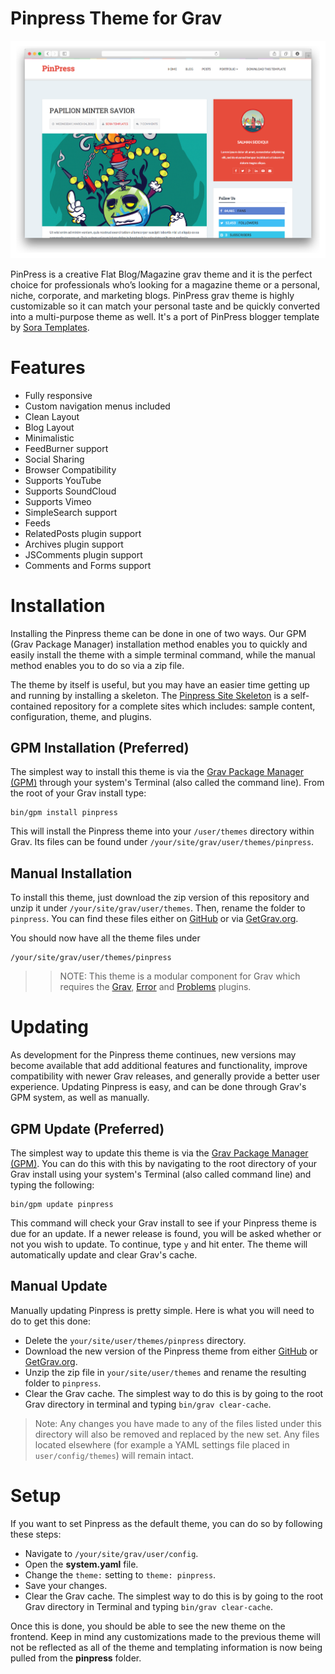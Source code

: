 # Pinpress Theme for Grav

![Pinpress](assets/readme_1.png)

PinPress is a creative Flat Blog/Magazine grav theme and it is the perfect choice for professionals who’s looking for a magazine theme or a personal, niche, corporate, and marketing blogs. PinPress grav theme is highly customizable so it can match your personal taste and be quickly converted into a multi-purpose theme as well. It's a port of PinPress blogger template by [Sora Templates](http://www.soratemplates.com/).

# Features

* Fully responsive
* Custom navigation menus included
* Clean Layout
* Blog Layout
* Minimalistic
* FeedBurner support
* Social Sharing
* Browser Compatibility
* Supports YouTube
* Supports SoundCloud
* Supports Vimeo
* SimpleSearch support
* Feeds
* RelatedPosts plugin support
* Archives plugin support
* JSComments plugin support
* Comments and Forms support

# Installation

Installing the Pinpress theme can be done in one of two ways. Our GPM (Grav Package Manager) installation method enables you to quickly and easily install the theme with a simple terminal command, while the manual method enables you to do so via a zip file.

The theme by itself is useful, but you may have an easier time getting up and running by installing a skeleton. The [Pinpress Site Skeleton](https://github.com/getgrav/grav-skeleton-pinpress-blog) is a self-contained repository for a complete sites which includes: sample content, configuration, theme, and plugins.

## GPM Installation (Preferred)

The simplest way to install this theme is via the [Grav Package Manager (GPM)](http://learn.getgrav.org/advanced/grav-gpm) through your system's Terminal (also called the command line).  From the root of your Grav install type:

    bin/gpm install pinpress

This will install the Pinpress theme into your `/user/themes` directory within Grav. Its files can be found under `/your/site/grav/user/themes/pinpress`.

## Manual Installation

To install this theme, just download the zip version of this repository and unzip it under `/your/site/grav/user/themes`. Then, rename the folder to `pinpress`. You can find these files either on [GitHub](https://github.com/getgrav/grav-theme-pinpress) or via [GetGrav.org](http://getgrav.org/downloads/themes).

You should now have all the theme files under

    /your/site/grav/user/themes/pinpress

>> NOTE: This theme is a modular component for Grav which requires the [Grav](http://github.com/getgrav/grav), [Error](https://github.com/getgrav/grav-theme-error) and [Problems](https://github.com/getgrav/grav-plugin-problems) plugins.

# Updating

As development for the Pinpress theme continues, new versions may become available that add additional features and functionality, improve compatibility with newer Grav releases, and generally provide a better user experience. Updating Pinpress is easy, and can be done through Grav's GPM system, as well as manually.

## GPM Update (Preferred)

The simplest way to update this theme is via the [Grav Package Manager (GPM)](http://learn.getgrav.org/advanced/grav-gpm). You can do this with this by navigating to the root directory of your Grav install using your system's Terminal (also called command line) and typing the following:

    bin/gpm update pinpress

This command will check your Grav install to see if your Pinpress theme is due for an update. If a newer release is found, you will be asked whether or not you wish to update. To continue, type `y` and hit enter. The theme will automatically update and clear Grav's cache.

## Manual Update

Manually updating Pinpress is pretty simple. Here is what you will need to do to get this done:

* Delete the `your/site/user/themes/pinpress` directory.
* Download the new version of the Pinpress theme from either [GitHub](https://github.com/getgrav/grav-theme-pinpress) or [GetGrav.org](http://getgrav.org/downloads/themes).
* Unzip the zip file in `your/site/user/themes` and rename the resulting folder to `pinpress`.
* Clear the Grav cache. The simplest way to do this is by going to the root Grav directory in terminal and typing `bin/grav clear-cache`.

> Note: Any changes you have made to any of the files listed under this directory will also be removed and replaced by the new set. Any files located elsewhere (for example a YAML settings file placed in `user/config/themes`) will remain intact.

# Setup

If you want to set Pinpress as the default theme, you can do so by following these steps:

* Navigate to `/your/site/grav/user/config`.
* Open the **system.yaml** file.
* Change the `theme:` setting to `theme: pinpress`.
* Save your changes.
* Clear the Grav cache. The simplest way to do this is by going to the root Grav directory in Terminal and typing `bin/grav clear-cache`.

Once this is done, you should be able to see the new theme on the frontend. Keep in mind any customizations made to the previous theme will not be reflected as all of the theme and templating information is now being pulled from the **pinpress** folder.

